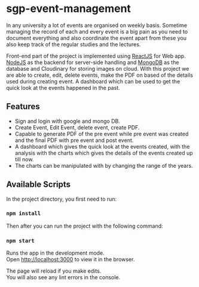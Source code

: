 # sgp-event-management

In any university a lot of events are organised on weekly basis. Sometime managing the record of each and every event is a big pain as you need to document everything and also coordinate the event apart from these you also keep track of the regular studies and the lectures.

Front-end part of the project is implemented using [ReactJS](https://reactjs.org/) for Web app. [NodeJS](https://nodejs.org/en/) as the backend for server-side handling and [MongoDB](https://www.mongodb.com/) as the database and Cloudinary for storing images on cloud. With this project we are able to create, edit, delete events, make the PDF on based of the details used during creating event. A dashboard which can be used to get the quick look at the events happened in the past.

## Features

- Sign and login with google and mongo DB.
- Create Event, Edit Event, delete event, create PDF.
- Capable to generate PDF of the pre event while pre event was created and the final PDF with pre event and post event.
- A dashboard which gives the quick look at the events created, with the analysis with the charts which gives the details of the events created up till now.
- The charts can be manipulated with by changing the range of the years.

## Available Scripts

In the project directory, you first need to run:

### `npm install`

Then after you can run the project with the following command:

### `npm start`

Runs the app in the development mode.\
Open [http://localhost:3000](http://localhost:3000) to view it in the browser.

The page will reload if you make edits.\
You will also see any lint errors in the console.

